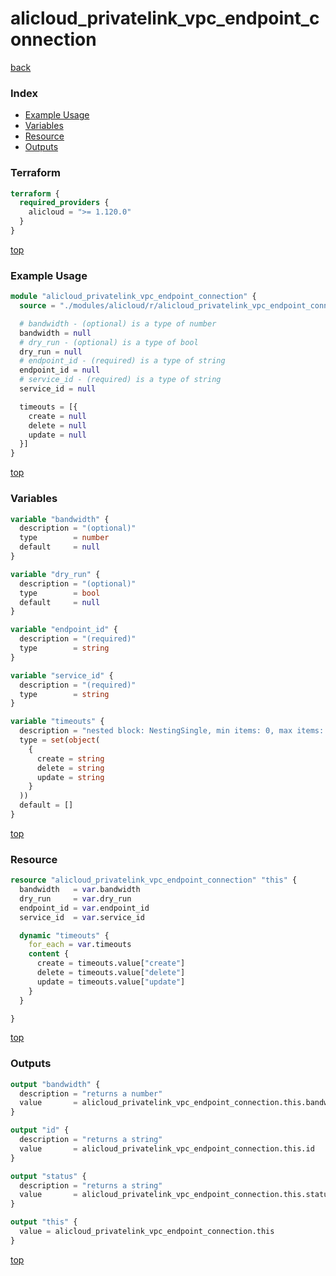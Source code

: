 # alicloud_privatelink_vpc_endpoint_connection

[back](../alicloud.md)

### Index

- [Example Usage](#example-usage)
- [Variables](#variables)
- [Resource](#resource)
- [Outputs](#outputs)

### Terraform

```terraform
terraform {
  required_providers {
    alicloud = ">= 1.120.0"
  }
}
```

[top](#index)

### Example Usage

```terraform
module "alicloud_privatelink_vpc_endpoint_connection" {
  source = "./modules/alicloud/r/alicloud_privatelink_vpc_endpoint_connection"

  # bandwidth - (optional) is a type of number
  bandwidth = null
  # dry_run - (optional) is a type of bool
  dry_run = null
  # endpoint_id - (required) is a type of string
  endpoint_id = null
  # service_id - (required) is a type of string
  service_id = null

  timeouts = [{
    create = null
    delete = null
    update = null
  }]
}
```

[top](#index)

### Variables

```terraform
variable "bandwidth" {
  description = "(optional)"
  type        = number
  default     = null
}

variable "dry_run" {
  description = "(optional)"
  type        = bool
  default     = null
}

variable "endpoint_id" {
  description = "(required)"
  type        = string
}

variable "service_id" {
  description = "(required)"
  type        = string
}

variable "timeouts" {
  description = "nested block: NestingSingle, min items: 0, max items: 0"
  type = set(object(
    {
      create = string
      delete = string
      update = string
    }
  ))
  default = []
}
```

[top](#index)

### Resource

```terraform
resource "alicloud_privatelink_vpc_endpoint_connection" "this" {
  bandwidth   = var.bandwidth
  dry_run     = var.dry_run
  endpoint_id = var.endpoint_id
  service_id  = var.service_id

  dynamic "timeouts" {
    for_each = var.timeouts
    content {
      create = timeouts.value["create"]
      delete = timeouts.value["delete"]
      update = timeouts.value["update"]
    }
  }

}
```

[top](#index)

### Outputs

```terraform
output "bandwidth" {
  description = "returns a number"
  value       = alicloud_privatelink_vpc_endpoint_connection.this.bandwidth
}

output "id" {
  description = "returns a string"
  value       = alicloud_privatelink_vpc_endpoint_connection.this.id
}

output "status" {
  description = "returns a string"
  value       = alicloud_privatelink_vpc_endpoint_connection.this.status
}

output "this" {
  value = alicloud_privatelink_vpc_endpoint_connection.this
}
```

[top](#index)